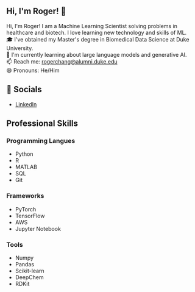 ## Hi, I'm Roger! 👋
Hi, I'm Roger! I am a Machine Learning Scientist solving problems in healthcare and biotech. I love learning new technology and skills of ML.<br>
🎓 I've obtained my Master's degree in Biomedical Data Science at Duke University.<br>
🌱 I'm currently learning about large language models and generative AI.<br>
📫 Reach me: rogerchang@alumni.duke.edu<br>
😄 Pronouns: He/Him

## 🔗 Socials
- [LinkedIn](https://www.linkedin.com/in/yuming-chang-910/)

## Professional Skills
### Programming Langues
- Python
- R
- MATLAB
- SQL
- Git

### Frameworks
- PyTorch
- TensorFlow
- AWS
- Jupyter Notebook

### Tools
- Numpy
- Pandas
- Scikit-learn
- DeepChem
- RDKit

<!--## 💡 Projects
- [Team of Pokemon](https://ms314006.github.io/team-of-pokemon/dist/)
- [Hangman](https://ms314006.github.io/hangman/dist/)
- [90 secconds game - A yellow duck](https://ms314006.github.io/90_secGame-with-React/dist/)
- [Free cell](https://ms314006.github.io/FreeCell-With-React/dist/index.html)
- [Music player](https://ms314006.github.io/MP3_Player-With-React/dist/) -->
